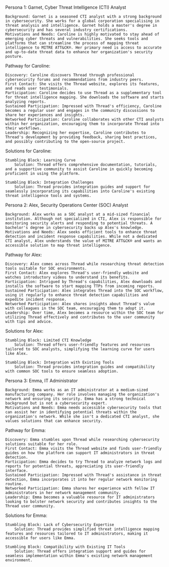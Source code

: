 Persona 1: Garnet, Cyber Threat Intelligence (CTI) Analyst

    Background: Garnet is a seasoned CTI analyst with a strong background in cybersecurity. She works for a global corporation specialising in threat analysis and intelligence. Garnet holds a master's degree in cybersecurity and has several industry certifications.
    Motivations and Needs: Caroline is highly motivated to stay ahead of emerging cyber threats and vulnerabilities. She seeks tools and platforms that can streamline the process of mapping threat intelligence to MITRE ATT&CK®. Her primary need is access to accurate and up-to-date threat data to enhance her organization's security posture.

Pathway for Caroline:

    Discovery: Caroline discovers Thread through professional cybersecurity forums and recommendations from industry peers.
    First Contact: She visits the Thread website, explores its features, and reads user testimonials.
    Participation: Caroline decides to use Thread as a supplementary tool for threat intelligence mapping. She downloads the software and starts analyzing reports.
    Sustained Participation: Impressed with Thread's efficiency, Caroline becomes a regular user and engages in the community discussions to share her experiences and insights.
    Networked Participation: Caroline collaborates with other CTI analysts within her organization, encouraging them to incorporate Thread into their workflows.
    Leadership: Recognizing her expertise, Caroline contributes to Thread's development by providing feedback, sharing best practices, and possibly contributing to the open-source project.

Solutions for Caroline:

    Stumbling Block: Learning Curve
        Solution: Thread offers comprehensive documentation, tutorials, and a supportive community to assist Caroline in quickly becoming proficient in using the platform.

    Stumbling Block: Integration Challenges
        Solution: Thread provides integration guides and support for seamlessly incorporating its capabilities into Caroline's existing threat intelligence tools and systems.

Persona 2: Alex, Security Operations Center (SOC) Analyst

    Background: Alex works as a SOC analyst at a mid-sized financial institution. Although not specialized in CTI, Alex is responsible for monitoring security alerts and responding to potential threats. A bachelor's degree in cybersecurity backs up Alex's knowledge.
    Motivations and Needs: Alex seeks efficient tools to enhance threat detection and incident response capabilities. While not a dedicated CTI analyst, Alex understands the value of MITRE ATT&CK® and wants an accessible solution to map threat intelligence.

Pathway for Alex:

    Discovery: Alex comes across Thread while researching threat detection tools suitable for SOC environments.
    First Contact: Alex explores Thread's user-friendly website and watches introductory videos to understand its benefits.
    Participation: Intrigued by Thread's capabilities, Alex downloads and installs the software to start mapping TTPs from incoming reports.
    Sustained Participation: Alex integrates Thread into the SOC workflow, using it regularly to enhance threat detection capabilities and expedite incident response.
    Networked Participation: Alex shares insights about Thread's value with colleagues in the SOC team, encouraging them to adopt it.
    Leadership: Over time, Alex becomes a resource within the SOC team for utilizing Thread effectively and contributes to the user community with tips and advice.

Solutions for Alex:

    Stumbling Block: Limited CTI Knowledge
        Solution: Thread offers user-friendly features and resources tailored to SOC analysts, simplifying the learning curve for users like Alex.

    Stumbling Block: Integration with Existing Tools
        Solution: Thread provides integration guides and compatibility with common SOC tools to ensure seamless adoption.

Persona 3: Emma, IT Administrator

    Background: Emma works as an IT administrator at a medium-sized manufacturing company. Her role involves managing the organization's network and ensuring its security. Emma has a strong technical background but is not a cybersecurity expert.
    Motivations and Needs: Emma needs accessible cybersecurity tools that can assist her in identifying potential threats within the organization's network. While she isn't a dedicated CTI analyst, she values solutions that can enhance security.

Pathway for Emma:

    Discovery: Emma stumbles upon Thread while researching cybersecurity solutions suitable for her role.
    First Contact: Emma visits the Thread website and finds user-friendly guides on how the platform can support IT administrators in threat detection.
    Participation: Emma decides to try Thread to analyze network logs and reports for potential threats, appreciating its user-friendly interface.
    Sustained Participation: Impressed with Thread's assistance in threat detection, Emma incorporates it into her regular network monitoring routine.
    Networked Participation: Emma shares her experience with fellow IT administrators in her network management community.
    Leadership: Emma becomes a valuable resource for IT administrators looking to bolster network security and contributes insights to the Thread user community.

Solutions for Emma:

    Stumbling Block: Lack of Cybersecurity Expertise
        Solution: Thread provides simplified threat intelligence mapping features and resources tailored to IT administrators, making it accessible for users like Emma.

    Stumbling Block: Compatibility with Existing IT Tools
        Solution: Thread offers integration support and guides for seamless implementation within Emma's existing network management environment.
